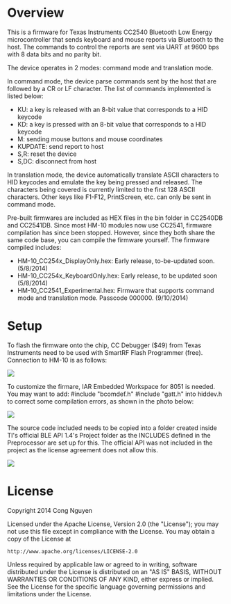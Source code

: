 # Overview

This is a firmware for Texas Instruments CC2540 Bluetooth Low Energy microcontroller that sends
keyboard and mouse reports via Bluetooth to the host. The commands to control the reports are sent
via UART at 9600 bps with 8 data bits and no parity bit.

The device operates in 2 modes: command mode and translation mode.

In command mode, the device parse commands sent by the host that are followed by a CR or LF character. The list of commands implemented is listed below:
+ KU<value>: a key is released with an 8-bit value that corresponds to a HID keycode
+ KD<value>: a key is pressed with an 8-bit value that corresponds to a HID keycode
+ M<status><X><Y><Z>: sending mouse buttons and mouse coordinates
+ KUPDATE: send report to host
+ S,R: reset the device
+ S,DC: disconnect from host

In translation mode, the device automatically translate ASCII characters to HID keycodes and emulate the key being pressed and released. The characters being covered is currently limited to the first 128 ASCII characters. Other keys like F1-F12, PrintScreen, etc. can only be sent in command mode.

Pre-built firmwares are included as HEX files in the bin folder in CC2540DB and CC2541DB. Since most HM-10 modules now use CC2541, firmware compilation has since been stopped. However, since they both share the same code base, you can compile the firmware yourself. The firmware compiled includes:
+ HM-10_CC254x_DisplayOnly.hex: Early release, to-be-updated soon. (5/8/2014)
+ HM-10_CC254x_KeyboardOnly.hex: Early release, to be updated soon (5/8/2014)
+ HM-10_CC2541_Experimental.hex: Firmware that supports command mode and translation mode. Passcode 000000. (9/10/2014)

# Setup
To flash the firmware onto the chip, CC Debugger ($49) from Texas Instruments need to be used with 
SmartRF Flash Programmer (free). Connection to HM-10 is as follows:

![](https://flashandrc.files.wordpress.com/2014/08/connection.png)

To customize the firmare, IAR Embedded Workspace for 8051 is needed. You may want to add:
    #include "bcomdef.h"
    #include "gatt.h"
into hiddev.h to correct some compilation errors, as shown in the photo below:

![](https://flashandrc.files.wordpress.com/2014/10/hiddev_adding_includes.png)

The source code included needs to be copied into a folder created inside TI's official BLE API 1.4's
Project folder as the INCLUDES defined in the Preprocessor are set up for this. The official API was 
not included in the project as the license agreement does not allow this.

![](https://flashandrc.files.wordpress.com/2014/10/folder-struct.png)

# License

Copyright 2014 Cong Nguyen

Licensed under the Apache License, Version 2.0 (the "License");
you may not use this file except in compliance with the License.
You may obtain a copy of the License at

    http://www.apache.org/licenses/LICENSE-2.0

Unless required by applicable law or agreed to in writing, software
distributed under the License is distributed on an "AS IS" BASIS,
WITHOUT WARRANTIES OR CONDITIONS OF ANY KIND, either express or implied.
See the License for the specific language governing permissions and
limitations under the License.
